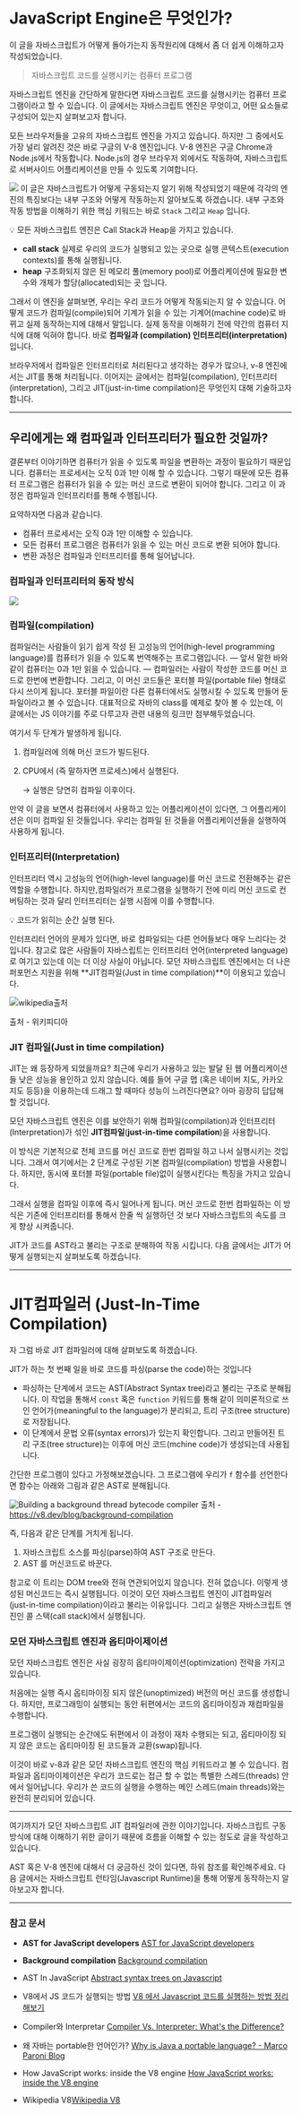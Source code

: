 
# JavaScript Engine은 무엇인가?
이 글을 자바스크립트가 어떻게 돌아가는지 동작원리에 대해서 좀 더 쉽게 이해하고자 작성되었습니다. 


> 자바스크립트 코드를 실행시키는 컴퓨터 프로그램

자바스크립트 엔진을 간단하게 말한다면 자바스크립트 코드를 실행시키는 컴퓨터 프로그램이라고 할 수 있습니다. 이 글에서는 자바스크립트 엔진은 무엇이고, 어떤 요소들로 구성되어 있는지 살펴보고자 합니다.

모든 브라우저들을 고유의 자바스크립트 엔진을 가지고 있습니다. 하지만 그 중에서도 가장 널리 알려진 것은 바로 구글의 V-8 엔진입니다. V-8 엔진은 구글 Chrome과 Node.js에서 작동합니다. Node.js의 경우 브라우저 외에서도 작동하여, 자바스크립트로 서버사이드 어플리케이션을 만들 수 있도록 기여합니다.

![](https://images.velog.io/images/forlecture1013/post/1bdf0019-c08d-42ae-9db6-9a4201248df8/image.png)
이 글은 자바스크립트가 어떻게 구동되는지 알기 위해 작성되었기 때문에 각각의 엔진의 특징보다는 내부 구조와 어떻게 작동하는지 알아보도록 하겠습니다. 내부 구조와 작동 방법을 이해하기 위한 핵심 키워드는 바로 `Stack` 그리고 `Heap` 입니다.
<aside>
💡 모든 자바스크립트 엔진은 Call Stack과 Heap을 가지고 있습니다.
</aside>


- **call stack** 실제로 우리의 코드가 실행되고 있는 곳으로 실행 콘텍스트(execution contexts)를 통해 실행됩니다.
- **heap** 구조화되지 않은 된 메모리 풀(memory pool)로 어플리케이션에 필요한 변수와 개체가 할당(allocated)되는 곳 입니다.

그래서 이 엔진을 살펴보면, 우리는 우리 코드가 어떻게 작동되는지 알 수 있습니다. 어떻게 코드가 컴파일(compile)되어 기계가 읽을 수 있는 기계어(machine code)로 바뀌고 실제 동작하는지에 대해서 말입니다. 실제 동작을 이해하기 전에 약간의 컴퓨터 지식에 대해 익혀야 합니다. 바로 **컴파일과 (compilation) 인터프리터(interpretation)** 입니다. 

브라우저에서 컴파일은 인터프리터로 처리된다고 생각하는 경우가 많으나, v-8 엔진에서는 JIT를 통해 처리됩니다. 이어지는 글에서는 컴파일(compilation), 인터프리터(interpretation), 그리고 JIT(just-in-time compilation)은 무엇인지 대해 기술하고자 합니다. 



---


## 우리에게는 왜 컴파일과 인터프리터가 필요한 것일까?

결론부터 이야기하면 컴퓨터가 읽을 수 있도록 파일을 변환하는 과정이 필요하기 때문입니다. 컴퓨터는 프로세서는 오직 0과 1만 이해 할 수 있습니다. 그렇기 때문에 모든 컴퓨터 프로그램은 컴퓨터가 읽을 수 있는 머신 코드로 변환이 되어야 합니다. 그리고 이 과정은 컴파일과 인터프리터를 통해 수행됩니다. 

요약하자면 다음과 같습니다.

- 컴퓨터 프로세서는 오직 0과 1만 이해할 수 있습니다.
- 모든 컴퓨터 프로그램은 컴퓨터가 읽을 수 있는 머신 코드로 변환 되어야 합니다.
- 변환 과정은 컴파일과 인터프리터를 통해 일어납니다.


### 컴파일과 인터프리터의 동작 방식
![](https://images.velog.io/images/forlecture1013/post/9ed84eab-8dd5-4784-bfa5-27157a725fe0/image.png)


### 컴파일(compilation) 

컴파일러는 사람들이 읽기 쉽게 작성 된 고성능의 언어(high-level programming language)를 컴퓨터가 읽을 수 있도록 번역해주는 프로그램입니다.  — 앞서 말한 바와 같이 컴퓨터는 0과 1만 읽을 수 있습니다. — 컴파일러는 사람이 작성한 코드를 머신 코드로 한번에 변환합니다. 그리고, 이 머신 코드들은 포터블 파일(portable file) 형태로 다시 쓰이게 됩니다. 포터블 파일이란 다른 컴퓨터에서도 실행시킬 수 있도록 만들어 둔 파일이라고 볼 수 있습니다.  대표적으로 자바의 class를 예제로 찾아 볼 수 있는데, 이 글에서는 JS 이야기를 주로 다루고자 관련 내용의 링크만 첨부해두었습니다. 

여기서 두 단계가 발생하게 됩니다.

1. 컴파일러에 의해 머신 코드가 빌드된다.
2. CPU에서 (즉 말하자면 프로세스)에서 실행된다.
    
    → 실행은 당연히 컴파일 이후이다.
    

만약 이 글을 보면서 컴퓨터에서 사용하고 있는 어플리케이션이 있다면, 그 어플리케이션은 이미 컴파일 된 것들입니다. 우리는 컴파일 된 것들을 어플리케이션들을 실행하여 사용하게 됩니다.


### 인터프리터(Interpretation)

인터프리터 역시 고성능의 언어(high-level language)를 머신 코드로 전환해주는 같은 역할을 수행합니다. 하지만,컴파일러가 프로그램을 실행하기 전에 미리 머신 코드로 컨버팅하는 것과 달리 인터프리터는 실행 시점에 이를 수행합니다.

<aside>
💡 코드가 읽히는 순간 실행 된다.

</aside>

인터프리터 언어의 문제가 있다면, 바로 컴파일되는 다른 언어들보다 매우 느리다는 것 입니다. 참고로 많은 사람들이 자바스립트는 인터프리터 언어(interpreted language)로 여기고 있는데 이는 더 이상 사실이 아닙니다. 모던 자바스크립트 엔진에서는 더 나은 퍼포먼스 지원을 위해 **JIT컴파일(Just in time compilation)**이 이용되고 있습니다. 

![wikipedia출처](https://images.velog.io/images/forlecture1013/post/91e0ecbb-eba8-43c2-9bcb-5f6775de55e7/js-is-jit.png)

출처 - 위키피디아

### JIT 컴파일(Just in time compilation)

JIT는 왜 등장하게 되었을까요? 최근에 우리가 사용하고 있는 발달 된 웹 어플리케이션들 낮은 성능을 용인하고 있지 않습니다. 예를 들어 구글 맵 (혹은 네이버 지도, 카카오 지도 등등)을 이용하는데 드래그 할 때마다 성능이 느려진다면요? 아마 굉장히 답답해 할 것입니다. 

모던 자바스크립트 엔진은 이를 보안하기 위해 컴파일(compilation)과 인터프리터(Interpretation)가 섞인 **JIT컴파일**(**just-in-time compilation**)을 사용합니다.

이 방식은 기본적으로 전체 코드를 머신 코드로 한번 컴파일 하고 나서 실행시키는 것입니다. 그래서 여기에서는 2 단계로 구성된 기본 컴파일(compilation) 방법을 사용합니다. 하지만, 동시에 포터블 파일(portable file)없이 실행시킨다는 특징을 가지고 있습니다. 

그래서 실행을 컴파일 이후에 즉시 일어나게 됩니다. 머신 코드로 한번 컴파일하는 이 방식은 기존에 인터프리터를 통해서 한줄 씩 실행하던 것 보다 자바스크립트의 속도를 크게 향상 시켜줍니다. 

JIT가 코드를 AST라고 불리는 구조로 분해하여 작동 시킵니다. 다음 글에서는 JIT가 어떻게 실행되는지 살펴보도록 하겠습니다.




---


# JIT컴파일러 (Just-In-Time Compilation)

자 그럼 바로 JIT 컴파일러에 대해 살펴보도록 하겠습니다. 

JIT가 하는 첫 번째 일을 바로 코드를 파싱(parse the code)하는 것입니다

- 파싱하는 단계에서 코드는 AST(Abstract Syntax tree)라고 불리는 구조로 분해됩니다. 이 작업을 통해서 `const` 혹은 `function` 키워드를 통해 같이 의미론적으로 쓰인 언어가(meaningful to the language)가 분리되고, 트리 구조(tree structure)로 저장됩니다.
- 이 단계에서 문법 오류(syntax errors)가 있는지 확인합니다. 그리고 만들어진 트리 구조(tree structure)는 이후에 머신 코드(mchine code)가 생성되는데 사용됩니다.


간단한 프로그램이 있다고 가정해보겠습니다. 그 프로그램에 우리가 `f` 함수를 선언한다면 함수는 아래와 그림과 같은 AST로 분해됩니다.

![Building a background thread bytecode compiler
](https://images.velog.io/images/forlecture1013/post/c9840fea-37a2-4650-971d-a19e94b08e71/image.png)
출처 -https://v8.dev/blog/background-compilation

즉, 다음과 같은 단계를 거치게 됩니다.

1. 자바스크립트 소스를 파싱(parse)하여 AST 구조로 만든다.
2. AST 를 머신코드로 바꾼다.

참고로 이 트리는 DOM tree와 전혀 연관되어있지 않습니다. 전혀 없습니다.
이렇게 생성된 머신코드는 즉시 실행됩니다. 이것이 모던 자바스크립트 엔진이 JIT컴파일러 (just-in-time compilation)이라고 불리는 이유입니다. 그리고 실행은 자바스크립트 엔진인 콜 스택(call stack)에서 실행됩니다.

### 모던 자바스크립트 엔진과 옵티마이제이션
모던 자바스크립트 엔진은 사실 굉장히 옵티마이제이션(optimization) 전략을 가지고 있습니다. 

처음에는 실행 즉시 옵티마이징 되지 않은(unoptimized) 버전의 머신 코드를 생성합니다. 하지만, 프로그래밍이 실행되는 동안 뒤편에서는 코드의 옵티마이징과 재컴파일을 수행합니다. 

프로그램이 실행되는 순간에도 뒤편에서 이 과정이 재차 수행되는 되고, 옵티마이징 되지 않은 코드는 옵티마이징 된 코드들과 교환(swap)됩니다.

이것이 바로 v-8과 같은 모던 자바스크립트 엔진의 핵심 키워드라고 볼 수 있습니다. 컴파일과 옵티마이제이션은 우리가 코드로는 접근 할 수 없는 특별한 스레드(threads) 안에서 일어납니다. 우리가 쓴 코드의 실행을 수행하는 메인 스레드(main threads)와는 완전히 분리되어 있습니다.

---

여기까지가 모던 자바스크립트 JIT 컴파일러에 관한 이야기입니다. 자바스크립트 구동 방식에 대해 이해하기 위한 글이기 때문에 흐름을 이해할 수 있는 정도로 글을 작성하고 있습니다. 

AST 혹은 V-8 엔진에 대해서 더 궁금하신 것이 있다면, 하위 참조를 확인해주세요. 다음 글에서는 자바스크립트 런타임(Javascript Runtime)을 통해 어떻게 동작하는지 알아보고자 합니다.



---

### 참고 문서

 - **AST for JavaScript developers**
 [AST for JavaScript developers](https://itnext.io/ast-for-javascript-developers-3e79aeb08343)

- **Background compilation**
[Background compilation](https://v8.dev/blog/background-compilation)

- AST In JavaScript
[Abstract syntax trees on Javascript](https://jotadeveloper.medium.com/abstract-syntax-trees-on-javascript-534e33361fc7)
- V8에서 JS 코드가 실행되는 방법
[V8 에서 Javascript 코드를 실행하는 방법 정리해보기](https://pks2974.medium.com/v8-%EC%97%90%EC%84%9C-javascript-%EC%BD%94%EB%93%9C%EB%A5%BC-%EC%8B%A4%ED%96%89%ED%95%98%EB%8A%94-%EB%B0%A9%EB%B2%95-%EC%A0%95%EB%A6%AC%ED%95%B4%EB%B3%B4%EA%B8%B0-25837f61f551)
- Compiler와 Interpretar
 [Compiler Vs. Interpreter: What's the Difference?](https://www.guru99.com/difference-compiler-vs-interpreter.html)

- 왜 자바는 portable한 언어인가?
[Why is Java a portable language? - Marco Paroni Blog](http://marcoparoni.altervista.org/why-is-java-a-portable-language/?doing_wp_cron=1646721727.0438768863677978515625)

- How JavaScript works: inside the V8 engine
[How JavaScript works: inside the V8 engine](https://blog.sessionstack.com/how-javascript-works-inside-the-v8-engine-5-tips-on-how-to-write-optimized-code-ac089e62b12e)


- Wikipedia V8[Wikipedia V8](https://en.wikipedia.org/wiki/V8_(JavaScript_engine))

